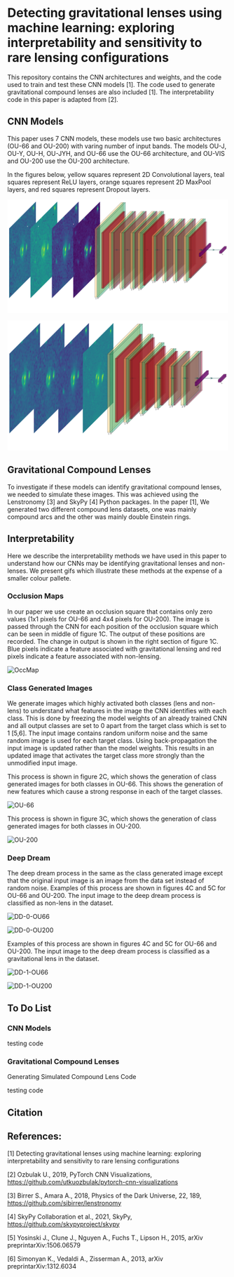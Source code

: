 # Detecting gravitational lenses using machine learning: exploring interpretability and sensitivity to rare lensing configurations
This repository contains the CNN architectures and weights, and the code used to train and test these CNN models [1]. The code used to generate gravitational compound lenses are also included [1]. The interpretability code in this paper is adapted from [2]. 


## CNN Models
This paper uses 7 CNN models, these models use two basic architectures (OU-66 and OU-200) with varing number of input bands. The models OU-J, OU-Y, OU-H, OU-JYH, and OU-66 use the OU-66 architecture, and OU-VIS and OU-200 use the OU-200 architecture. 

In the figures below, yellow squares represent 2D Convolutional layers, teal squares represent ReLU layers, orange squares represent 2D MaxPool layers, and red squares represent Dropout layers.

![OU-66](https://github.com/JoshWilde/LensFindery-McLensFinderFace/blob/main/CNN%20Models/OU-66_3-1.png)


![OU-200](https://github.com/JoshWilde/LensFindery-McLensFinderFace/blob/main/CNN%20Models/OU-200-4BANDS-CLEAR_3-1.png)



## Gravitational Compound Lenses
To investigate if these models can identify gravitational compound lenses, we needed to simulate these images. This was achieved using the Lenstronomy [3] and SkyPy [4] Python packages. In the paper [1], We generated two different compound lens datasets, one was mainly compound arcs and the other was mainly double Einstein rings.

## Interpretability
Here we describe the interpretability methods we have used in this paper to understand how our CNNs may be identifying gravitational lenses and non-lenses. We present gifs which illustrate these methods at the expense of a smaller colour pallete. 

### Occlusion Maps
In our paper we use create an occlusion square that contains only zero values (1x1 pixels for OU-66 and 4x4 pixels for OU-200). The image is passed through the CNN for each position of the occlusion square which can be seen in middle of figure 1C. The output of these positions are recorded. The change in output is shown in the right section of figure 1C. Blue pixels indicate a feature associated with gravitational lensing and red pixels indicate a feature associated with non-lensing.

![OccMap](https://github.com/JoshWilde/LensFindery-McLensFinderFace/blob/main/Interpretability/Images/OccMap_GitHub.gif)


### Class Generated Images
We generate images which highly activated both classes (lens and non-lens) to understand what features in the image the CNN identifies with each class. This is done by freezing the model weights of an already trained CNN and all output classes are set to 0 apart from the target class which is set to 1 [5,6]. The input image contains random uniform noise and the same random image is used for each target class. Using back-propagation the input image is updated rather than the model weights. This results in an updated image that activates the target class more strongly than the unmodified input image. 

This process is shown in figure 2C, which shows the generation of class generated images for both classes in OU-66. This shows the generation of new features which cause a strong response in each of the target classes.

![OU-66](https://github.com/JoshWilde/LensFindery-McLensFinderFace/blob/main/Interpretability/Images/ClassActivationGif_OU66.gif)

This process is shown in figure 3C, which shows the generation of class generated images for both classes in OU-200.

![OU-200](https://github.com/JoshWilde/LensFindery-McLensFinderFace/blob/main/Interpretability/Images/ClassActivationGif_OU200.gif)

### Deep Dream
The deep dream process in the same as the class generated image except that the original input image is an image from the data set instead of random noise. Examples of this process are shown in figures 4C and 5C for OU-66 and OU-200. The input image to the deep dream process is classified as non-lens in the dataset.

![DD-0-OU66](https://github.com/JoshWilde/LensFindery-McLensFinderFace/blob/main/Interpretability/Images/DeepDreamImagesGif_252473_OU66.gif)

![DD-0-OU200](https://github.com/JoshWilde/LensFindery-McLensFinderFace/blob/main/Interpretability/Images/DeepDreamImagesGif_252473_OU200.gif)

Examples of this process are shown in figures 4C and 5C for OU-66 and OU-200. The input image to the deep dream process is classified as a gravitational lens in the dataset.

![DD-1-OU66](https://github.com/JoshWilde/LensFindery-McLensFinderFace/blob/main/Interpretability/Images/DeepDreamImagesGif_250952_OU66.gif)

![DD-1-OU200](https://github.com/JoshWilde/LensFindery-McLensFinderFace/blob/main/Interpretability/Images/DeepDreamImagesGif_250952_OU200.gif)

## To Do List
### CNN Models

testing code

### Gravitational Compound Lenses
Generating Simulated Compound Lens Code

testing code



## Citation


## References:
[1] Detecting gravitational lenses using machine learning: exploring interpretability and sensitivity to rare lensing configurations

[2] Ozbulak U., 2019, PyTorch CNN Visualizations, https://github.com/utkuozbulak/pytorch-cnn-visualizations 

[3] Birrer S., Amara A., 2018, Physics of the Dark Universe, 22, 189, https://github.com/sibirrer/lenstronomy

[4] SkyPy Collaboration et al., 2021, SkyPy, https://github.com/skypyproject/skypy

[5] Yosinski J., Clune J., Nguyen A., Fuchs T., Lipson H., 2015, arXiv preprintarXiv:1506.06579

[6] Simonyan  K.,  Vedaldi  A.,  Zisserman  A.,  2013,  arXiv  preprintarXiv:1312.6034
